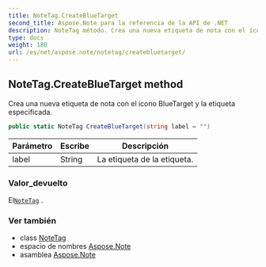 ```yaml
---
title: NoteTag.CreateBlueTarget
second_title: Aspose.Note para la referencia de la API de .NET
description: NoteTag método. Crea una nueva etiqueta de nota con el ícono BlueTarget y la etiqueta especificada.
type: docs
weight: 180
url: /es/net/aspose.note/notetag/createbluetarget/
---
```

## NoteTag.CreateBlueTarget method

Crea una nueva etiqueta de nota con el ícono BlueTarget y la etiqueta especificada.

```csharp
public static NoteTag CreateBlueTarget(string label = "")
```

| Parámetro | Escribe | Descripción |
| --- | --- | --- |
| label | String | La etiqueta de la etiqueta. |

### Valor_devuelto

El[`NoteTag`](../) .

### Ver también

* class [NoteTag](../)
* espacio de nombres [Aspose.Note](../../notetag/)
* asamblea [Aspose.Note](../../../)



